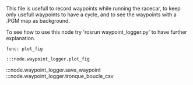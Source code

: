 This file is usefull to record waypoints while running the racecar, to keep only usefull waypoints to have a cycle, and to see the waypoints with a .PGM map as background.

To see how to use this node try 'rosrun waypoint_logger.py' to have further explanation.

`func: plot_fig`

    :::node.waypoint_logger.plot_fig

:::node.waypoint_logger.save_waypoint
:::node.waypoint_logger.tronque_boucle_csv

